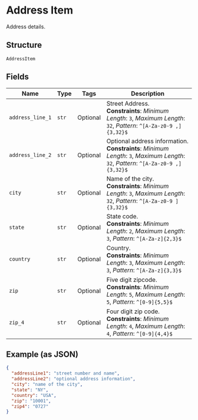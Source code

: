 
# Address Item

Address details.

## Structure

`AddressItem`

## Fields

| Name | Type | Tags | Description |
|  --- | --- | --- | --- |
| `address_line_1` | `str` | Optional | Street Address.<br>**Constraints**: *Minimum Length*: `3`, *Maximum Length*: `32`, *Pattern*: `^[A-Za-z0-9 ,]{3,32}$` |
| `address_line_2` | `str` | Optional | Optional address information.<br>**Constraints**: *Minimum Length*: `3`, *Maximum Length*: `32`, *Pattern*: `^[A-Za-z0-9 ,]{3,32}$` |
| `city` | `str` | Optional | Name of the city.<br>**Constraints**: *Minimum Length*: `3`, *Maximum Length*: `32`, *Pattern*: `^[A-Za-z0-9 ]{3,32}$` |
| `state` | `str` | Optional | State code.<br>**Constraints**: *Minimum Length*: `2`, *Maximum Length*: `3`, *Pattern*: `^[A-Za-z]{2,3}$` |
| `country` | `str` | Optional | Country.<br>**Constraints**: *Minimum Length*: `3`, *Maximum Length*: `3`, *Pattern*: `^[A-Za-z]{3,3}$` |
| `zip` | `str` | Optional | Five digit zipcode.<br>**Constraints**: *Minimum Length*: `5`, *Maximum Length*: `5`, *Pattern*: `^[0-9]{5,5}$` |
| `zip_4` | `str` | Optional | Four digit zip code.<br>**Constraints**: *Minimum Length*: `4`, *Maximum Length*: `4`, *Pattern*: `^[0-9]{4,4}$` |

## Example (as JSON)

```json
{
  "addressLine1": "street number and name",
  "addressLine2": "optional address information",
  "city": "name of the city",
  "state": "NY",
  "country": "USA",
  "zip": "10001",
  "zip4": "0727"
}
```

